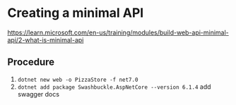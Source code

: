 # Creating a minimal API
https://learn.microsoft.com/en-us/training/modules/build-web-api-minimal-api/2-what-is-minimal-api

## Procedure 
1. `dotnet new web -o PizzaStore -f net7.0`
1. `dotnet add package Swashbuckle.AspNetCore --version 6.1.4` add swagger docs


